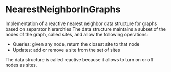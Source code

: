 # NearestNeighborInGraphs

Implementation of a reactive nearest neighbor data structure for graphs based on separator hierarchies
The data structure maintains a subset of the nodes of the graph, called sites, and allow the following operations:
- Queries: given any node, return the closest site to that node
- Updates: add or remove a site from the set of sites

The data structure is called reactive because it allows to turn on or off nodes as sites.

